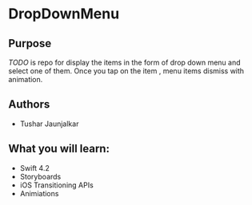 # DropDownMenu

## Purpose
_TODO_ is repo for display the items in the form of drop down menu and select one of them. Once you tap on the item , menu items dismiss with animation.

## Authors
- Tushar Jaunjalkar

## What you will learn:
- Swift 4.2
- Storyboards
- iOS Transitioning APIs
- Animiations
